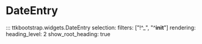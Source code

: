 # DateEntry

::: ttkbootstrap.widgets.DateEntry
    selection:
        filters: ["!^_", "^__init__"]
    rendering:
        heading_level: 2
        show_root_heading: true

